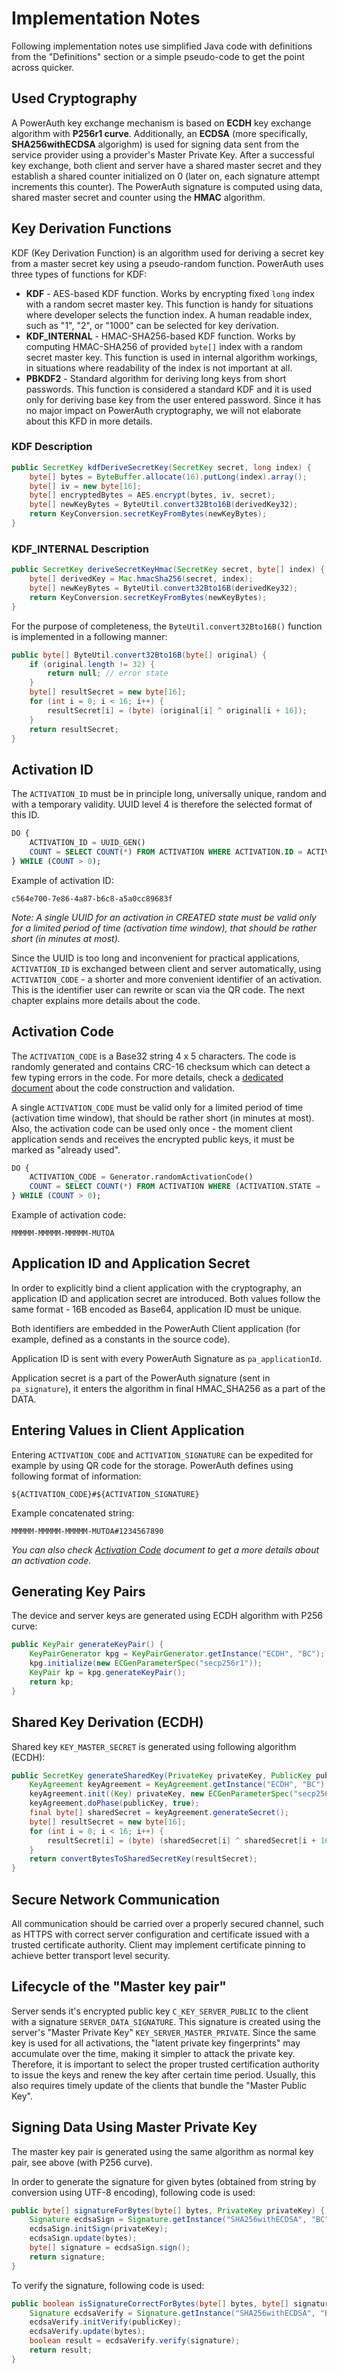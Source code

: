 # Implementation Notes

Following implementation notes use simplified Java code with definitions from the "Definitions" section or a simple pseudo-code to get the point across quicker.

## Used Cryptography

A PowerAuth key exchange mechanism is based on **ECDH** key exchange algorithm with **P256r1 curve**. Additionally, an **ECDSA** (more specifically, **SHA256withECDSA** algorighm) is used for signing data sent from the service provider using a provider's Master Private Key. After a successful key exchange, both client and server have a shared master secret and they establish a shared counter initialized on 0 (later on, each signature attempt increments this counter). The PowerAuth signature is computed using data, shared master secret and counter using the **HMAC** algorithm.

## Key Derivation Functions

KDF (Key Derivation Function) is an algorithm used for deriving a secret key from a master secret key using a pseudo-random function. PowerAuth uses three types of functions for KDF:

- **KDF** - AES-based KDF function. Works by encrypting fixed `long` index with a random secret master key. This function is handy for situations where developer selects the function index. A human readable index, such as "1", "2", or "1000" can be selected for key derivation.
- **KDF_INTERNAL** - HMAC-SHA256-based KDF function. Works by computing HMAC-SHA256 of provided `byte[]` index with a random secret master key. This function is used in internal algorithm workings, in situations where readability of the index is not important at all.
- **PBKDF2** - Standard algorithm for deriving long keys from short passwords. This function is considered a standard KDF and it is used only for deriving base key from the user entered password. Since it has no major impact on PowerAuth cryptography, we will not elaborate about this KFD in more details.

### KDF Description

```java
public SecretKey kdfDeriveSecretKey(SecretKey secret, long index) {
    byte[] bytes = ByteBuffer.allocate(16).putLong(index).array();
    byte[] iv = new byte[16];
    byte[] encryptedBytes = AES.encrypt(bytes, iv, secret);
    byte[] newKeyBytes = ByteUtil.convert32Bto16B(derivedKey32);
    return KeyConversion.secretKeyFromBytes(newKeyBytes);
}
```

### KDF_INTERNAL Description

```java
public SecretKey deriveSecretKeyHmac(SecretKey secret, byte[] index) {
    byte[] derivedKey = Mac.hmacSha256(secret, index);
    byte[] newKeyBytes = ByteUtil.convert32Bto16B(derivedKey32);
    return KeyConversion.secretKeyFromBytes(newKeyBytes);
}
```

For the purpose of completeness, the `ByteUtil.convert32Bto16B()` function is implemented in a following manner:

```java
public byte[] ByteUtil.convert32Bto16B(byte[] original) {
    if (original.length != 32) {
        return null; // error state
    }
    byte[] resultSecret = new byte[16];
    for (int i = 0; i < 16; i++) {
        resultSecret[i] = (byte) (original[i] ^ original[i + 16]);
    }
    return resultSecret;
}
```

## Activation ID

The `ACTIVATION_ID` must be in principle long, universally unique, random and with a temporary validity. UUID level 4 is therefore the selected format of this ID.

```sql
DO {
    ACTIVATION_ID = UUID_GEN()
    COUNT = SELECT COUNT(*) FROM ACTIVATION WHERE ACTIVATION.ID = ACTIVATION_ID
} WHILE (COUNT > 0);
```

Example of activation ID:

```
c564e700-7e86-4a87-b6c8-a5a0cc89683f
```

_Note: A single UUID for an activation in CREATED state must be valid only for a limited period of time (activation time window), that should be rather short (in minutes at most)._

Since the UUID is too long and inconvenient for practical applications, `ACTIVATION_ID` is exchanged between client and server automatically, using `ACTIVATION_CODE` - a shorter and more convenient identifier of an activation. This is the identifier user can rewrite or scan via the QR code. The next chapter explains more details about the code.


## Activation Code

The `ACTIVATION_CODE` is a Base32 string 4 x 5 characters. The code is randomly generated and contains CRC-16 checksum which can detect a few typing errors in the code. For more details, check a [dedicated document](./Activation-Code.md) about the code construction and validation. 

A single `ACTIVATION_CODE` must be valid only for a limited period of time (activation time window), that should be rather short (in minutes at most). Also, the activation code can be used only once - the moment client application sends and receives the encrypted public keys, it must be marked as "already used".

```sql
DO {
    ACTIVATION_CODE = Generator.randomActivationCode()
    COUNT = SELECT COUNT(*) FROM ACTIVATION WHERE (ACTIVATION.STATE = 'CREATED' OR ACTIVATION.STATE = 'OTP_USED') AND ACTIVATION.CODE = ACTIVATION_CODE
} WHILE (COUNT > 0);
```

Example of activation code:

```
MMMMM-MMMMM-MMMMM-MUTOA
```

## Application ID and Application Secret

In order to explicitly bind a client application with the cryptography, an application ID and application secret are introduced. Both values follow the same format - 16B encoded as Base64, application ID must be unique.

Both identifiers are embedded in the PowerAuth Client application (for example, defined as a constants in the source code).

Application ID is sent with every PowerAuth Signature as `pa_applicationId`.

Application secret is a part of the PowerAuth signature (sent in `pa_signature`), it enters the algorithm in final HMAC_SHA256 as a part of the DATA.

## Entering Values in Client Application

Entering `ACTIVATION_CODE` and `ACTIVATION_SIGNATURE` can be expedited for example by using QR code for the storage. PowerAuth defines using following format of information:

```
${ACTIVATION_CODE}#${ACTIVATION_SIGNATURE}
```

Example concatenated string:

```
MMMMM-MMMMM-MMMMM-MUTOA#1234567890
```

*You can also check [Activation Code](./Activation-Code.md) document to get a more details about an activation code.*

## Generating Key Pairs

The device and server keys are generated using ECDH algorithm with P256 curve:

```java
public KeyPair generateKeyPair() {
    KeyPairGenerator kpg = KeyPairGenerator.getInstance("ECDH", "BC"); // we assume BouncyCastle provider
    kpg.initialize(new ECGenParameterSpec("secp256r1"));
    KeyPair kp = kpg.generateKeyPair();
    return kp;
}
```
## Shared Key Derivation (ECDH)

Shared key `KEY_MASTER_SECRET` is generated using following algorithm (ECDH):

```java
public SecretKey generateSharedKey(PrivateKey privateKey, PublicKey publicKey) throws InvalidKeyException {
    KeyAgreement keyAgreement = KeyAgreement.getInstance("ECDH", "BC"); // we assume BouncyCastle provider
    keyAgreement.init((Key) privateKey, new ECGenParameterSpec("secp256r1"));
    keyAgreement.doPhase(publicKey, true);
    final byte[] sharedSecret = keyAgreement.generateSecret();
    byte[] resultSecret = new byte[16];
    for (int i = 0; i < 16; i++) {
        resultSecret[i] = (byte) (sharedSecret[i] ^ sharedSecret[i + 16]);
    }
    return convertBytesToSharedSecretKey(resultSecret);
}
```

## Secure Network Communication

All communication should be carried over a properly secured channel, such as HTTPS with correct server configuration and certificate issued with a trusted certificate authority. Client may implement certificate pinning to achieve better transport level security.

## Lifecycle of the "Master key pair"

Server sends it's encrypted public key `C_KEY_SERVER_PUBLIC` to the client with a signature `SERVER_DATA_SIGNATURE`. This signature is created using the server's "Master Private Key" `KEY_SERVER_MASTER_PRIVATE`. Since the same key is used for all activations, the "latent private key fingerprints" may accumulate over the time, making it simpler to attack the private key. Therefore, it is important to select the proper trusted certification authority to issue the keys and renew the key after certain time period. Usually, this also requires timely update of the clients that bundle the "Master Public Key".

## Signing Data Using Master Private Key

The master key pair is generated using the same algorithm as normal key pair, see above (with P256 curve).

In order to generate the signature for given bytes (obtained from string by conversion using UTF-8 encoding), following code is used:

```java
public byte[] signatureForBytes(byte[] bytes, PrivateKey privateKey) {
    Signature ecdsaSign = Signature.getInstance("SHA256withECDSA", "BC"); // we assume BouncyCastle provider
    ecdsaSign.initSign(privateKey);
    ecdsaSign.update(bytes);
    byte[] signature = ecdsaSign.sign();
    return signature;
}
```

To verify the signature, following code is used:

```java
public boolean isSignatureCorrectForBytes(byte[] bytes, byte[] signature, PublicKey publicKey)
    Signature ecdsaVerify = Signature.getInstance("SHA256withECDSA", "BC"); // we assume BouncyCastle provider
    ecdsaVerify.initVerify(publicKey);
    ecdsaVerify.update(bytes);
    boolean result = ecdsaVerify.verify(signature);
    return result;
}
```
